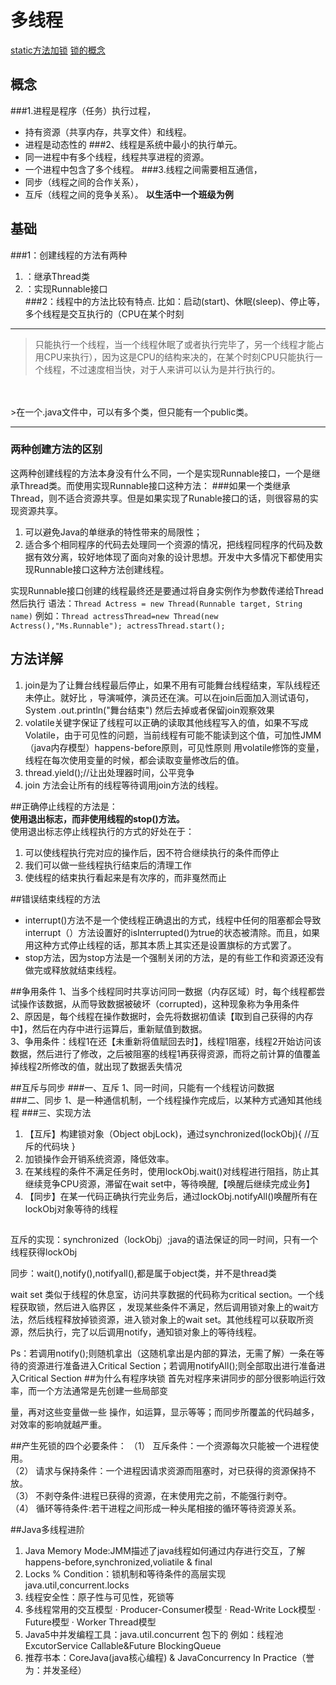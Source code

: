 # 多线程
[static方法加锁](http://www.cnblogs.com/shipengzhi/articles/2223100.html)
[锁的概念](http://www.cnblogs.com/GnagWang/archive/2011/02/27/1966606.html)
## 概念
###1.进程是程序（任务）执行过程，
* 持有资源（共享内存，共享文件）和线程。
* 进程是动态性的
###2、线程是系统中最小的执行单元。
* 同一进程中有多个线程，线程共享进程的资源。
* 一个进程中包含了多个线程。
###3.线程之间需要相互通信，
* 同步（线程之间的合作关系），
* 互斥（线程之间的竞争关系）。
**以生活中一个班级为例**

## 基础
###1：创建线程的方法有两种<br>
1. ：继承Thread类<br>
1. ：实现Runnable接口<br>
###2：线程中的方法比较有特点.
比如：启动(start)、休眠(sleep)、停止等，多个线程是交互执行的（CPU在某个时刻

-----
>只能执行一个线程，当一个线程休眠了或者执行完毕了，另一个线程才能占用CPU来执行），因为这是CPU的结构来决的，在某个时刻CPU只能执行一个线程，不过速度相当快，对于人来讲可以认为是并行执行的。
<br>
<br>
>在一个.java文件中，可以有多个类，但只能有一个public类。

-----------
### 两种创建方法的区别
这两种创建线程的方法本身没有什么不同，一个是实现Runnable接口，一个是继承Thread类。而使用实现Runnable接口这种方法：
###如果一个类继承Thread，则不适合资源共享。但是如果实现了Runable接口的话，则很容易的实现资源共享。

1. 可以避免Java的单继承的特性带来的局限性；
2. 适合多个相同程序的代码去处理同一个资源的情况，把线程同程序的代码及数据有效分离，较好地体现了面向对象的设计思想。开发中大多情况下都使用实现Runnable接口这种方法创建线程。

实现Runnable接口创建的线程最终还是要通过将自身实例作为参数传递给Thread然后执行
语法：`Thread Actress = new Thread(Runnable target, String name)`
例如：`Thread actressThread=new Thread(new Actress(),"Ms.Runnable");
actressThread.start();`
## 方法详解

1. join是为了让舞台线程最后停止，如果不用有可能舞台线程结束，军队线程还未停止。就好比 ，导演喊停，演员还在演。可以在join后面加入测试语句，System .out.println("舞台结束") 然后去掉或者保留join观察效果
2. volatile关键字保证了线程可以正确的读取其他线程写入的值，如果不写成Volatile，由于可见性的问题，当前线程有可能不能读到这个值，可加性JMM（java内存模型）happens-before原则，可见性原则
用volatile修饰的变量，线程在每次使用变量的时候，都会读取变量修改后的值。
3. thread.yield();//让出处理器时间，公平竞争
4. join 方法会让所有的线程等待调用join方法的线程。

##正确停止线程的方法是：<br>
**使用退出标志，而非使用线程的stop()方法。**<br>
使用退出标志停止线程执行的方式的好处在于：<br>

1. 可以使线程执行完对应的操作后，因不符合继续执行的条件而停止
2. 我们可以做一些线程执行结束后的清理工作
3. 使线程的结束执行看起来是有次序的，而非戛然而止

##错误结束线程的方法
* interrupt()方法不是一个使线程正确退出的方式，线程中任何的阻塞都会导致interrupt（）方法设置好的isInterrupted()为true的状态被清除。而且，如果用这种方式停止线程的话，那其本质上其实还是设置旗标的方式罢了。<br>
* stop方法，因为stop方法是一个强制关闭的方法，是的有些工作和资源还没有做完或释放就结束线程。

##争用条件
1、当多个线程同时共享访问同一数据（内存区域）时，每个线程都尝试操作该数据，从而导致数据被破坏（corrupted)，这种现象称为争用条件<br>
2、原因是，每个线程在操作数据时，会先将数据初值读【取到自己获得的内存中】，然后在内存中进行运算后，重新赋值到数据。 <br>
3、争用条件：线程1在还【未重新将值赋回去时】，线程1阻塞，线程2开始访问该数据，然后进行了修改，之后被阻塞的线程1再获得资源，而将之前计算的值覆盖掉线程2所修改的值，就出现了数据丢失情况

##互斥与同步
###一、互斥
1、同一时间，只能有一个线程访问数据<br>
###二、同步
1、是一种通信机制，一个线程操作完成后，以某种方式通知其他线程
###三、实现方法
1. 【互斥】构建锁对象（Object objLock)，通过synchronized(lockObj){ //互斥的代码块 }
2. 加锁操作会开销系统资源，降低效率。
3. 在某线程的条件不满足任务时，使用lockObj.wait()对线程进行阻挡，防止其继续竞争CPU资源，滞留在wait set中，等待唤醒,【唤醒后继续完成业务】
4. 【同步】在某一代码正确执行完业务后，通过lockObj.notifyAll()唤醒所有在lockObj对象等待的线程

##
互斥的实现：synchronized（lockObj）;java的语法保证的同一时间，只有一个线程获得lockObj

同步：wait(),notify(),notifyall(),都是属于object类，并不是thread类

wait set 类似于线程的休息室，访问共享数据的代码称为critical section。一个线程获取锁，然后进入临界区 ，发现某些条件不满足，然后调用锁对象上的wait方法，然后线程释放掉锁资源，进入锁对象上的wait set。其他线程可以获取所资源，然后执行，完了以后调用notify，通知锁对象上的等待线程。

Ps：若调用notify();则随机拿出（这随机拿出是内部的算法，无需了解）一条在等待的资源进行准备进入Critical Section；若调用notifyAll();则全部取出进行准备进入Critical Section
##为什么有程序块锁
首先对程序来讲同步的部分很影响运行效率，而一个方法通常是先创建一些局部变

量，再对这些变量做一些 操作，如运算，显示等等；而同步所覆盖的代码越多，对效率的影响就越严重。


##产生死锁的四个必要条件：
（1） 互斥条件：一个资源每次只能被一个进程使用。<br>
（2） 请求与保持条件：一个进程因请求资源而阻塞时，对已获得的资源保持不放。<br>
（3） 不剥夺条件:进程已获得的资源，在末使用完之前，不能强行剥夺。<br>
（4） 循环等待条件:若干进程之间形成一种头尾相接的循环等待资源关系。<br>

##Java多线程进阶
1. Java Memory Mode:JMM描述了java线程如何通过内存进行交互，了解happens-before,synchronized,voliatile & final
2. Locks % Condition：锁机制和等待条件的高层实现 java.util,concurrent.locks
3. 线程安全性：原子性与可见性，死锁等
4. 多线程常用的交互模型
· Producer-Consumer模型
· Read-Write Lock模型
· Future模型
· Worker Thread模型
5. Java5中并发编程工具：java.util.concurrent 包下的
例如：线程池ExcutorService 
Callable&Future 
BlockingQueue
6. 推荐书本：CoreJava(java核心编程) & JavaConcurrency In Practice（誉为：并发圣经）

